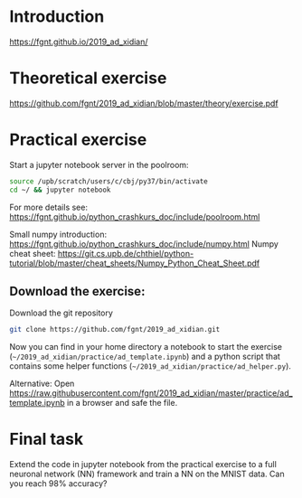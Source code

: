 
# Introduction
 https://fgnt.github.io/2019_ad_xidian/ 

# Theoretical exercise
 https://github.com/fgnt/2019_ad_xidian/blob/master/theory/exercise.pdf

# Practical exercise
Start a jupyter notebook server in the poolroom:
```bash
source /upb/scratch/users/c/cbj/py37/bin/activate
cd ~/ && jupyter notebook
```
For more details see:
https://fgnt.github.io/python_crashkurs_doc/include/poolroom.html

Small numpy introduction: https://fgnt.github.io/python_crashkurs_doc/include/numpy.html
Numpy cheat sheet: https://git.cs.upb.de/chthiel/python-tutorial/blob/master/cheat_sheets/Numpy_Python_Cheat_Sheet.pdf

<!-- Notebook: [practice/ad_template.ipynb](practice/ad_template.ipynb) -->

## Download the exercise:
Download the git repository
```bash
git clone https://github.com/fgnt/2019_ad_xidian.git
```
Now you can find in your home directory a notebook to start the exercise
(`~/2019_ad_xidian/practice/ad_template.ipynb`) and a python script that contains some helper functions (`~/2019_ad_xidian/practice/ad_helper.py`).

Alternative:
Open 
https://raw.githubusercontent.com/fgnt/2019_ad_xidian/master/practice/ad_template.ipynb
in a browser and safe the file.

# Final task

Extend the code in jupyter notebook from the practical exercise to a full neuronal network (NN) framework
and train a NN on the MNIST data.
Can you reach 98% accuracy?
